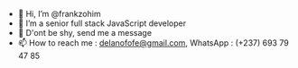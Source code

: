 - 👋 Hi, I’m @frankzohim
- 👀 I’m a senior full stack JavaScript developer
- 🌱 D'ont be shy, send me a message
- 📫 How to reach me : delanofofe@gmail.com, WhatsApp : (+237) 693 79 47 85
<!---
frankzohim/frankzohim is a ✨ special ✨ repository because its `README.md` (this file) appears on your GitHub profile.
You can click the Preview link to take a look at your changes.
--->
